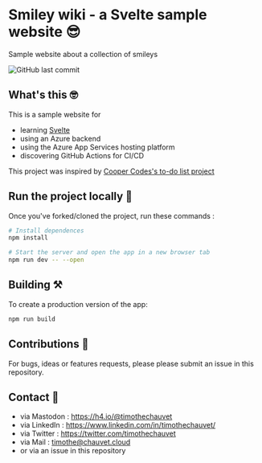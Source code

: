 # Smiley wiki - a Svelte sample website 😎

Sample website about a collection of smileys

![GitHub last commit](https://img.shields.io/github/last-commit/timothechauvet/svelte-actions-sample)

## What's this 🤓
This is a sample website for 
- learning [Svelte](https://kit.svelte.dev/) 
- using an Azure backend 
- using the Azure App Services hosting platform
- discovering GitHub Actions for CI/CD

This project was inspired by [Cooper Codes's to-do list project](https://www.youtube.com/watch?v=MnTfpmVzxQc)

## Run the project locally 🤖

Once you've forked/cloned the project, run these commands : 

```bash
# Install dependences
npm install 

# Start the server and open the app in a new browser tab
npm run dev -- --open
```

## Building ⚒️

To create a production version of the app:

```bash
npm run build
```


## Contributions 🫵
For bugs, ideas or features requests, please please submit an issue in this repository.

## Contact 🤗
- via Mastodon : https://h4.io/@timothechauvet
- via LinkedIn : https://www.linkedin.com/in/timothechauvet/
- via Twitter : https://twitter.com/timothechauvet
- via Mail : timothe@chauvet.cloud
- or via an issue in this repository
